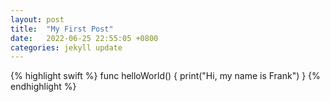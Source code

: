 ```yaml
---
layout: post
title:  "My First Post"
date:   2022-06-25 22:55:05 +0800
categories: jekyll update
---
```


{% highlight swift %}
func helloWorld() {
    print("Hi, my name is Frank")
}
{% endhighlight %}